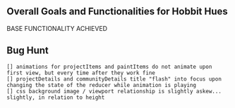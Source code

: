 
## Overall Goals and Functionalities for Hobbit Hues

BASE FUNCTIONALITY ACHIEVED

## Bug Hunt
    [] animations for projectItems and paintItems do not animate upon first view, but every time after they work fine
    [] projectDetails and communityDetails title "flash" into focus upon changing the state of the reducer while animation is playing
    [] css background image / viewport relationship is slightly askew... slightly, in relation to height




